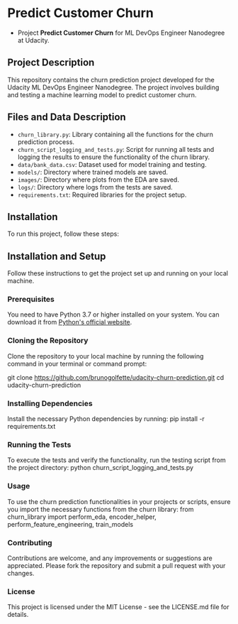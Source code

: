 # Predict Customer Churn

- Project **Predict Customer Churn** for ML DevOps Engineer Nanodegree at Udacity.

## Project Description
This repository contains the churn prediction project developed for the Udacity ML DevOps Engineer Nanodegree. The project involves building and testing a machine learning model to predict customer churn.

## Files and Data Description
- `churn_library.py`: Library containing all the functions for the churn prediction process.
- `churn_script_logging_and_tests.py`: Script for running all tests and logging the results to ensure the functionality of the churn library.
- `data/bank_data.csv`: Dataset used for model training and testing.
- `models/`: Directory where trained models are saved.
- `images/`: Directory where plots from the EDA are saved.
- `logs/`: Directory where logs from the tests are saved.
- `requirements.txt`: Required libraries for the project setup.

## Installation
To run this project, follow these steps:

## Installation and Setup

Follow these instructions to get the project set up and running on your local machine.

### Prerequisites

You need to have Python 3.7 or higher installed on your system. You can download it from [Python's official website](https://www.python.org/downloads/).

### Cloning the Repository

Clone the repository to your local machine by running the following command in your terminal or command prompt:

git clone https://github.com/brunogolfette/udacity-churn-prediction.git
cd udacity-churn-prediction

### Installing Dependencies
Install the necessary Python dependencies by running:
pip install -r requirements.txt

### Running the Tests
To execute the tests and verify the functionality, run the testing script from the project directory:
python churn_script_logging_and_tests.py

### Usage
To use the churn prediction functionalities in your projects or scripts, ensure you import the necessary functions from the churn library:
from churn_library import perform_eda, encoder_helper, perform_feature_engineering, train_models

### Contributing
Contributions are welcome, and any improvements or suggestions are appreciated. Please fork the repository and submit a pull request with your changes.

### License
This project is licensed under the MIT License - see the LICENSE.md file for details.
